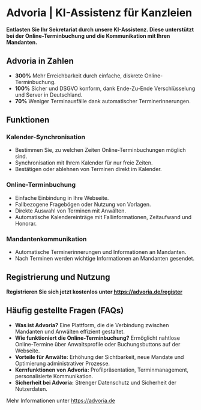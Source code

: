 # Advoria | KI-Assistenz für Kanzleien

**Entlasten Sie Ihr Sekretariat durch unsere KI-Assistenz. Diese unterstützt bei der Online-Terminbuchung und die Kommunikation mit Ihren Mandanten.**

## Advoria in Zahlen

- **300%** Mehr Erreichbarkeit durch einfache, diskrete Online-Terminbuchung.
- **100%** Sicher und DSGVO konform, dank Ende-Zu-Ende Verschlüsselung und Server in Deutschland.
- **70%** Weniger Terminausfälle dank automatischer Terminerinnerungen.

## Funktionen

### Kalender-Synchronisation

- Bestimmen Sie, zu welchen Zeiten Online-Terminbuchungen möglich sind.
- Synchronisation mit Ihrem Kalender für nur freie Zeiten.
- Bestätigen oder ablehnen von Terminen direkt im Kalender.

### Online-Terminbuchung

- Einfache Einbindung in Ihre Webseite.
- Fallbezogene Fragebögen oder Nutzung von Vorlagen.
- Direkte Auswahl von Terminen mit Anwälten.
- Automatische Kalendereinträge mit Fallinformationen, Zeitaufwand und Honorar.

### Mandantenkommunikation

- Automatische Terminerinnerungen und Informationen an Mandanten.
- Nach Terminen werden wichtige Informationen an Mandanten gesendet.

## Registrierung und Nutzung

**Registrieren Sie sich jetzt kostenlos unter https://advoria.de/register**

## Häufig gestellte Fragen (FAQs)

- **Was ist Advoria?** Eine Plattform, die die Verbindung zwischen Mandanten und Anwälten effizient gestaltet.
- **Wie funktioniert die Online-Terminbuchung?** Ermöglicht nahtlose Online-Termine über Anwaltsprofile oder Buchungsbuttons auf der Webseite.
- **Vorteile für Anwälte:** Erhöhung der Sichtbarkeit, neue Mandate und Optimierung administrativer Prozesse.
- **Kernfunktionen von Advoria:** Profilpräsentation, Terminmanagement, personalisierte Kommunikation.
- **Sicherheit bei Advoria:** Strenger Datenschutz und Sicherheit der Nutzerdaten.


Mehr Informationen unter https://advoria.de
